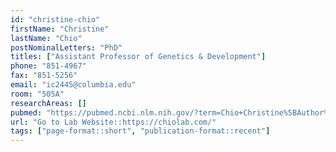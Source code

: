 ```yaml
---
id: "christine-chio"
firstName: "Christine"
lastName: "Chio"
postNominalLetters: "PhD"
titles: ["Assistant Professor of Genetics & Development"]
phone: "851-4967"
fax: "851-5256"
email: "ic2445@columbia.edu"
room: "505A"
researchAreas: []
pubmed: "https://pubmed.ncbi.nlm.nih.gov/?term=Chio+Christine%5BAuthor%5D&sort=pubdate"
url: "Go to Lab Website::https://chiolab.com/"
tags: ["page-format::short", "publication-format::recent"]
---
```

